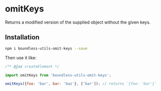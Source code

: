 <!---
THIS IS AN AUTOGENERATED FILE. EDIT PACKAGES/BOUNDLESS-UTILS-OMIT-KEYS/INDEX.JS INSTEAD.
-->
# omitKeys

Returns a modified version of the supplied object without the given keys.

## Installation

```bash
npm i boundless-utils-omit-keys --save
```

Then use it like:


```jsx
/** @jsx createElement */

import omitKeys from 'boundless-utils-omit-keys';

omitKeys({foo: 'bar', bar: 'baz'}, ['bar']); // returns `{foo: 'bar'}`
```







